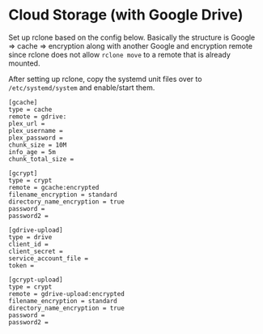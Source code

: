 # Cloud Storage (with Google Drive)

Set up rclone based on the config below.
Basically the structure is Google => cache => encryption along with another Google and encryption remote
since rclone does not allow `rclone move` to a remote that is already mounted.

After setting up rclone, copy the systemd unit files over to `/etc/systemd/system` and enable/start them.

```
[gcache]
type = cache
remote = gdrive:
plex_url =
plex_username =
plex_password =
chunk_size = 10M
info_age = 5m
chunk_total_size =

[gcrypt]
type = crypt
remote = gcache:encrypted
filename_encryption = standard
directory_name_encryption = true
password =
password2 =

[gdrive-upload]
type = drive
client_id =
client_secret =
service_account_file =
token =

[gcrypt-upload]
type = crypt
remote = gdrive-upload:encrypted
filename_encryption = standard
directory_name_encryption = true
password =
password2 =
```
